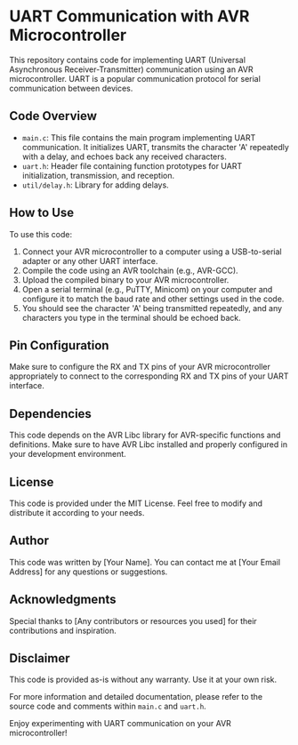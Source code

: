 # UART Communication with AVR Microcontroller

This repository contains code for implementing UART (Universal Asynchronous Receiver-Transmitter) communication using an AVR microcontroller. UART is a popular communication protocol for serial communication between devices.

## Code Overview

- `main.c`: This file contains the main program implementing UART communication. It initializes UART, transmits the character 'A' repeatedly with a delay, and echoes back any received characters.
- `uart.h`: Header file containing function prototypes for UART initialization, transmission, and reception.
- `util/delay.h`: Library for adding delays.

## How to Use

To use this code:

1. Connect your AVR microcontroller to a computer using a USB-to-serial adapter or any other UART interface.
2. Compile the code using an AVR toolchain (e.g., AVR-GCC).
3. Upload the compiled binary to your AVR microcontroller.
4. Open a serial terminal (e.g., PuTTY, Minicom) on your computer and configure it to match the baud rate and other settings used in the code.
5. You should see the character 'A' being transmitted repeatedly, and any characters you type in the terminal should be echoed back.

## Pin Configuration

Make sure to configure the RX and TX pins of your AVR microcontroller appropriately to connect to the corresponding RX and TX pins of your UART interface.

## Dependencies

This code depends on the AVR Libc library for AVR-specific functions and definitions. Make sure to have AVR Libc installed and properly configured in your development environment.

## License

This code is provided under the MIT License. Feel free to modify and distribute it according to your needs.

## Author

This code was written by [Your Name]. You can contact me at [Your Email Address] for any questions or suggestions.

## Acknowledgments

Special thanks to [Any contributors or resources you used] for their contributions and inspiration.

## Disclaimer

This code is provided as-is without any warranty. Use it at your own risk.

For more information and detailed documentation, please refer to the source code and comments within `main.c` and `uart.h`.

Enjoy experimenting with UART communication on your AVR microcontroller!
